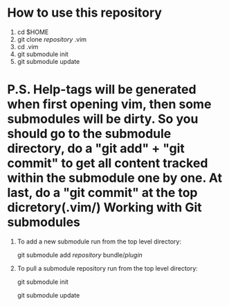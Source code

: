 How to use this repository
==========
1. cd $HOME
2. git clone *repository* .vim
3. cd .vim
4. git submodule init
5. git submodule update

P.S. Help-tags will be generated when first opening vim, then some submodules will be dirty.
    So you should go to the submodule directory, do a "git add" + "git commit" to get all content tracked within the            submodule one by one. At last, do a "git commit" at the top dicretory(.vim/)
Working with Git submodules
=============
1. To add a new submodule run from the top level directory:

    git submodule add *repository* bundle/*plugin*

2. To pull a submodule repository run from the top level directory:

    git submodule init
    
    git submodule update
